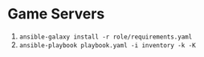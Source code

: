 # Game Servers

1. `ansible-galaxy install -r role/requirements.yaml`
2. `ansible-playbook playbook.yaml -i inventory -k -K`